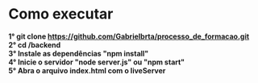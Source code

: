 # Como executar

<strong> 1° git clone https://github.com/Gabrielbrta/processo_de_formacao.git</strong><br>
<strong> 2° cd /backend</strong><br>
<strong> 3° Instale as dependências "npm install"</strong><br>
<strong> 4° Inicie o servidor "node server.js" ou "npm start"</strong><br>
<strong> 5° Abra o arquivo index.html com o liveServer</strong><br>